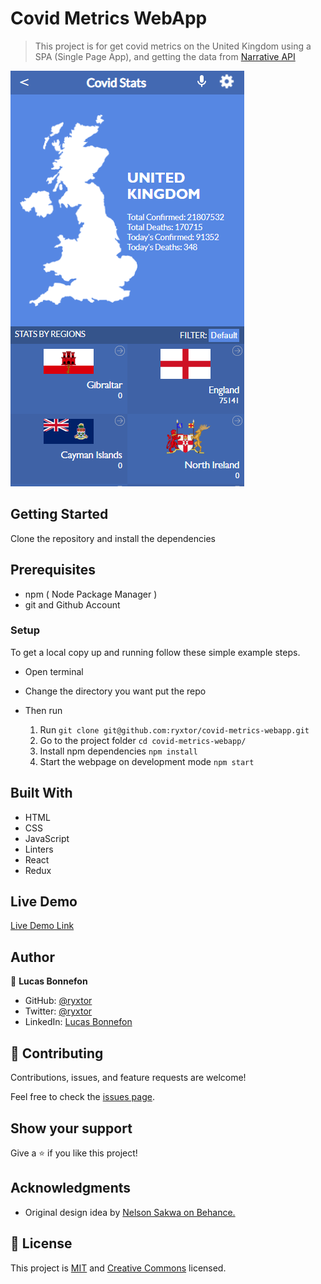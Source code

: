 # Covid Metrics WebApp

>  This project is for get covid metrics on the United Kingdom using a SPA (Single Page App), and getting the data from [Narrative API](https://covid19tracking.narrativa.com/index_en.html)

![screenshot](src/assets/screenshot.png)

## Getting Started

Clone the repository and install the dependencies

## Prerequisites

- npm ( Node Package Manager )
- git and Github Account

### Setup

To get a local copy up and running follow these simple example steps.

- Open terminal
- Change the directory you want put the repo
- Then run
  
   1. Run `git clone git@github.com:ryxtor/covid-metrics-webapp.git`
   2. Go to the project folder `cd covid-metrics-webapp/`
   3. Install npm dependencies `npm install`
   4. Start the webpage on development mode `npm start`
## Built With

- HTML
- CSS
- JavaScript
- Linters
- React
- Redux

## Live Demo

[Live Demo Link](https://covid-tracker-ryxtor.netlify.app/)
## Author

👤 **Lucas Bonnefon**

- GitHub: [@ryxtor](https://github.com/ryxtor)
- Twitter: [@ryxtor](https://twitter.com/ryxtor)
- LinkedIn: [Lucas Bonnefon](https://www.linkedin.com/in/lucasbonnefon/)

## 🤝 Contributing

Contributions, issues, and feature requests are welcome!

Feel free to check the [issues page](https://github.com/ryxtor/covid-metrics-webapp/issues).

## Show your support

Give a ⭐️ if you like this project!

## Acknowledgments

- Original design idea by [Nelson Sakwa on Behance.](https://www.behance.net/sakwadesignstudio)

## 📝 License

This project is [MIT](./MIT.md) and [Creative Commons](https://creativecommons.org/licenses/by-nc/4.0/) licensed.